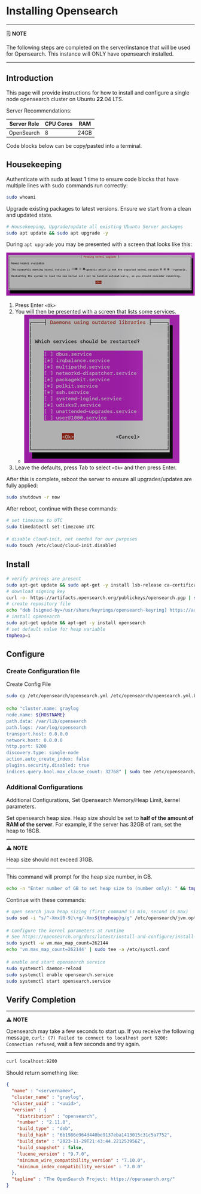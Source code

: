 # Installing Opensearch

---
🗒️ **NOTE**

The following steps are completed on the server/instance that will be used for Opensearch. This instance will ONLY have opensearch installed.

---

## Introduction

This page will provide instructions for how to install and configure a single node opensearch cluster on Ubuntu **22**.04 LTS.

Server Recommendations:

| Server Role       | CPU Cores | RAM  |
| ----------------- | --------- | ---- |
| OpenSearch        | 8         | 24GB |

Code blocks below can be copy/pasted into a terminal.

## Housekeeping

Authenticate with sudo at least 1 time to ensure code blocks that have multiple lines with sudo commands run correctly:

```sh
sudo whoami

```

Upgrade existing packages to latest versions. Ensure we start from a clean and updated state.

```sh
# Housekeeping, Upgrade/update all existing Ubuntu Server packages
sudo apt update && sudo apt upgrade -y
```

During `apt upgrade` you may be presented with a screen that looks like this:

![Ubuntu Pending kernel upgrade screenshot](img/ubuntu-apt-update-prompt.png)

1. Press Enter `<Ok>`
2. You will then be presented with a screen that lists some services.
    * ![Ubuntu Daemons using outdated libraries screenshot](img/ubuntu-daemons-using-outdated.png)
3. Leave the defaults, press Tab to select `<Ok>` and then press Enter.

After this is complete, reboot the server to ensure all upgrades/updates are fully applied:

```sh
sudo shutdown -r now

```

After reboot, continue with these commands:

```sh
# set timezone to UTC
sudo timedatectl set-timezone UTC

# disable cloud-init, not needed for our purposes
sudo touch /etc/cloud/cloud-init.disabled

```

## Install

```sh
# verify prereqs are present
sudo apt-get update && sudo apt-get -y install lsb-release ca-certificates curl gnupg2
# download signing key
curl -o- https://artifacts.opensearch.org/publickeys/opensearch.pgp | sudo gpg --dearmor --batch --yes -o /usr/share/keyrings/opensearch-keyring
# create repository file
echo "deb [signed-by=/usr/share/keyrings/opensearch-keyring] https://artifacts.opensearch.org/releases/bundle/opensearch/2.x/apt stable main" | sudo tee /etc/apt/sources.list.d/opensearch-2.x.list
# install opensearch
sudo apt-get update && apt-get -y install opensearch
# set default value for heap variable
tmpheap=1

```

## Configure

### Create Configuration file

Create Config File

```sh
sudo cp /etc/opensearch/opensearch.yml /etc/opensearch/opensearch.yml.bak

echo "cluster.name: graylog
node.name: ${HOSTNAME}
path.data: /var/lib/opensearch
path.logs: /var/log/opensearch
transport.host: 0.0.0.0
network.host: 0.0.0.0
http.port: 9200
discovery.type: single-node
action.auto_create_index: false
plugins.security.disabled: true
indices.query.bool.max_clause_count: 32768" | sudo tee /etc/opensearch/opensearch.yml

```

### Additional Configurations

Additional Configurations, Set Opensearch Memory/Heap Limit, kernel parameters.

Set opensearch heap size. Heap size should be set to **half of the amount of RAM of the server**. For example, if the server has 32GB of ram, set the heap to 16GB.

---
⚠️ **NOTE**

Heap size should not exceed 31GB.

---

This command will prompt for the heap size number, in GB.

```sh
echo -n "Enter number of GB to set heap size to (number only): " && tmpheap=$(head -1 </dev/stdin)

```

Continue with these commands:

```sh
# open search java heap sizing (first command is min, second is max)
sudo sed -i "s/^-Xmx[0-9]\+g/-Xmx${tmpheap}g/g" /etc/opensearch/jvm.options && sudo sed -i "s/^-Xms[0-9]\+g/-Xms${tmpheap}g/g" /etc/opensearch/jvm.options

# Configure the kernel parameters at runtime
# See https://opensearch.org/docs/latest/install-and-configure/install-opensearch/index/#important-settings
sudo sysctl -w vm.max_map_count=262144
echo 'vm.max_map_count=262144' | sudo tee -a /etc/sysctl.conf

# enable and start opensearch service
sudo systemctl daemon-reload
sudo systemctl enable opensearch.service
sudo systemctl start opensearch.service

```

## Verify Completion

---
⚠️ **NOTE**

Opensearch may take a few seconds to start up. If you receive the following message, `curl: (7) Failed to connect to localhost port 9200: Connection refused`, wait a few seconds and try again.

---

```sh
curl localhost:9200
```

Should return something like:

```json
{
  "name" : "<servername>",
  "cluster_name" : "graylog",
  "cluster_uuid" : "<uuid>",
  "version" : {
    "distribution" : "opensearch",
    "number" : "2.11.0",
    "build_type" : "deb",
    "build_hash" : "6b1986e964d440be9137eba1413015c31c5a7752",
    "build_date" : "2023-11-29T21:43:44.221253956Z",
    "build_snapshot" : false,
    "lucene_version" : "9.7.0",
    "minimum_wire_compatibility_version" : "7.10.0",
    "minimum_index_compatibility_version" : "7.0.0"
  },
  "tagline" : "The OpenSearch Project: https://opensearch.org/"
}
```
